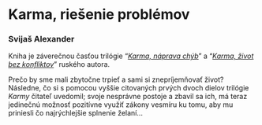 Karma, riešenie problémov
=========================

### Svijaš Alexander

Kniha je záverečnou časťou trilógie “*[Karma, náprava
chýb](../knihy-mudrost-pre-vas/karma-naprava-chyb)*” a
“*[Karma, život bez
konfliktov](../knihy-mudrost-pre-vas/karma-zivot)*” ruského
autora.

Prečo by sme mali zbytočne trpieť a sami si znepríjemňovať život? Následne, čo
si s pomocou vyššie citovaných prvých dvoch dielov trilógie *Karmy* čitateľ
uvedomil; svoje nesprávne postoje a zbavil sa ich, má teraz jedinečnú možnosť
pozitívne využiť zákony vesmíru ku tomu, aby mu priniesli čo najrýchlejšie
splnenie želaní…

